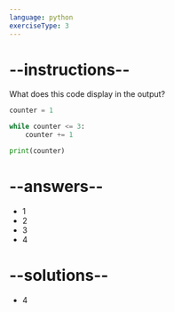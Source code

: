 ```yaml
---
language: python
exerciseType: 3
---
```


# --instructions--

What does this code display in the output?
```python
counter = 1

while counter <= 3:
    counter += 1

print(counter)
```

# --answers--

- 1
- 2
- 3
- 4

# --solutions--

- 4

